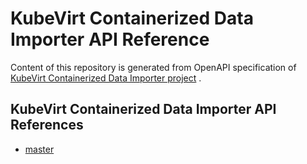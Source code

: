 # KubeVirt Containerized Data Importer API Reference

Content of this repository is generated from OpenAPI specification of
[KubeVirt Containerized Data Importer project](https://github.com/kubevirt/containerized-data-importer) .

## KubeVirt Containerized Data Importer API References

* [master](https://kubevirt.github.io/cdi-api-reference/master/index.html)
